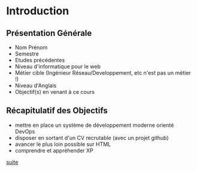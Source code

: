 # Introduction
## Présentation Générale

* Nom Prénom
* Semestre
* Etudes précédentes
* Niveau d'informatique pour le web
* Métier cible (Ingénieur Réseau/Developpement, etc n'est pas un métier !)
* Niveau d'Anglais
* Objectif(s) en venant à ce cours

## Récapitulatif des Objectifs

 * mettre en place un système de développement moderne orienté DevOps
 * disposer en sortant d'un CV recrutable (avec un projet github)
 * avancer le plus loin possible sur HTML 
 * comprendre et appréhender XP





[suite](./02-ingenieur.md)
